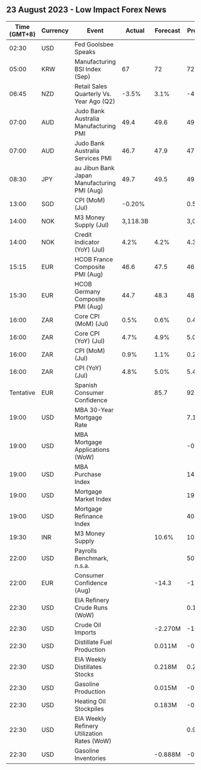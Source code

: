 ## 23 August 2023 - Low Impact Forex News

| Time (GMT+8) | Currency | Event | Actual | Forecast | Previous |
|------|----------|-------|--------|----------|----------|
| 02:30 | USD | Fed Goolsbee Speaks |  |  |  |
| 05:00 | KRW | Manufacturing BSI Index (Sep) | 67 | 72 | 72 |
| 06:45 | NZD | Retail Sales Quarterly Vs. Year Ago (Q2) | -3.5% | 3.1% | -4.1% |
| 07:00 | AUD | Judo Bank Australia Manufacturing PMI | 49.4 | 49.6 | 49.6 |
| 07:00 | AUD | Judo Bank Australia Services PMI | 46.7 | 47.9 | 47.9 |
| 08:30 | JPY | au Jibun Bank Japan Manufacturing PMI (Aug) | 49.7 | 49.5 | 49.6 |
| 13:00 | SGD | CPI (MoM) (Jul) | -0.20% |  | 0.50% |
| 14:00 | NOK | M3 Money Supply (Jul) | 3,118.3B |  | 3,059.5B |
| 14:00 | NOK | Credit Indicator (YoY) (Jul) | 4.2% | 4.2% | 4.3% |
| 15:15 | EUR | HCOB France Composite PMI (Aug) | 46.6 | 47.5 | 46.6 |
| 15:30 | EUR | HCOB Germany Composite PMI (Aug) | 44.7 | 48.3 | 48.5 |
| 16:00 | ZAR | Core CPI (MoM) (Jul) | 0.5% | 0.6% | 0.4% |
| 16:00 | ZAR | Core CPI (YoY) (Jul) | 4.7% | 4.9% | 5.0% |
| 16:00 | ZAR | CPI (MoM) (Jul) | 0.9% | 1.1% | 0.2% |
| 16:00 | ZAR | CPI (YoY) (Jul) | 4.8% | 5.0% | 5.4% |
| Tentative | EUR | Spanish Consumer Confidence |  | 85.7 | 92.4 |
| 19:00 | USD | MBA 30-Year Mortgage Rate |  |  | 7.16% |
| 19:00 | USD | MBA Mortgage Applications (WoW) |  |  | -0.8% |
| 19:00 | USD | MBA Purchase Index |  |  | 149.5 |
| 19:00 | USD | Mortgage Market Index |  |  | 193.0 |
| 19:00 | USD | Mortgage Refinance Index |  |  | 408.4 |
| 19:30 | INR | M3 Money Supply |  | 10.6% | 10.6% |
| 22:00 | USD | Payrolls Benchmark, n.s.a. |  |  | 506.00K |
| 22:00 | EUR | Consumer Confidence (Aug) |  | -14.3 | -15.1 |
| 22:30 | USD | EIA Refinery Crude Runs (WoW) |  |  | 0.167M |
| 22:30 | USD | Crude Oil Imports |  | -2.270M | -1.763M |
| 22:30 | USD | Distillate Fuel Production |  | 0.011M | -0.182M |
| 22:30 | USD | EIA Weekly Distillates Stocks |  | 0.218M | 0.296M |
| 22:30 | USD | Gasoline Production |  | 0.015M | -0.336M |
| 22:30 | USD | Heating Oil Stockpiles |  | 0.183M | -0.101M |
| 22:30 | USD | EIA Weekly Refinery Utilization Rates (WoW) |  |  | 0.9% |
| 22:30 | USD | Gasoline Inventories |  | -0.888M | -0.261M |
